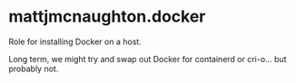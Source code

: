 # mattjmcnaughton.docker

Role for installing Docker on a host.

Long term, we might try and swap out Docker for containerd or cri-o... but
probably not.
